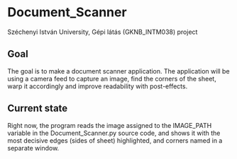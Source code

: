 # Document_Scanner
Széchenyi István University, Gépi látás (GKNB_INTM038) project


## Goal
The goal is to make a document scanner application.
The application will be using a camera feed to capture an image, find the corners of the sheet, warp it accordingly and improve readability with post-effects.

## Current state
Right now, the program reads the image assigned to the IMAGE_PATH variable in the Document_Scanner.py source code, and shows it with the most decisive edges (sides of sheet) highlighted, and corners named in a separate window.
